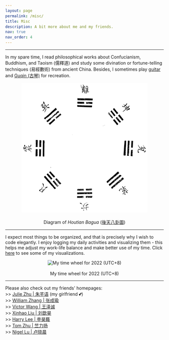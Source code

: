 ```yaml
---
layout: page
permalink: /misc/
title: Misc
description: A bit more about me and my friends.
nav: true
nav_order: 4
---
```


---

In my spare time, I read philosophical works about Confucianism, Buddhism, and Taoism (儒釋道) and study some divination or fortune-telling techniques (易經數術) from ancient China. Besides, I sometimes play [guitar](https://drive.google.com/file/d/1SU3S5UhBUUoE5TJy_hmK87xawhIVPJrA/view?usp=sharing) and [Guqin (古琴)](https://drive.google.com/file/d/1lA3CFnW4XLk4gSvLlmlt_FXuuK5w3zMz/view?usp=sharing) for recreation.

<p align="center">
  <img src="../assets/img/htbg.png" alt="Diagram of Houtian Bagua" width="400"> <br> <br>
  Diagram of <i>Houtian Bagua</i> (<a href="https://zh.wikisource.org/zh-hant/File:Imperial_Encyclopaedia_-_Education_and_Conduct_-_pic138_-_%E5%BE%8C%E5%A4%A9%E5%85%AB%E5%8D%A6%E5%9C%96.svg" target="_blank">後天八卦圖</a>)
</p>

---

I expect most things to be organized, and that is precisely why I wish to code elegantly. I enjoy logging my daily activities and visualizing them - this helps me adjust my work-life balance and make better use of my time. Click [here](https://drive.google.com/drive/folders/1HwU6hjsAsYE5VIdbLdq3Xe1YJMJyeYqR?usp=sharing) to see some of my visualizations.

<p align="center">
  <img src="../assets/img/wheel_2022.png" alt="My time wheel for 2022 (UTC+8)" width="400"> <br> <br>
  My time wheel for 2022 (UTC+8)
</p>

---

Please also check out my friends' homepages: \
\>\> [Julie Zhu | 朱芊语](https://qianyu-zhu.github.io/) (my girlfriend :two_hearts:) \
\>\> [William Zhang | 张成瑜](https://mstxy.github.io/) \
\>\> [Victor Wang | 王泽诚](https://victor-wang-902.github.io/) \
\>\> [Xinhao Liu | 刘歆昊](https://gaaaavin.github.io/) \
\>\> [Harry Lee | 李昊蕤](https://harrilee.site/) \
\>\> [Tom Zhu | 竺力扬](https://tomzhu.site/) \
\>\> [Nigel Lu | 卢晓晨](https://nigellu.github.io/)

<!-- <p> Please also check out my friends' homepages:
<ul>
  <li><a href="https://qianyu-zhu.github.io/" target="_blank">Julie Zhu | 朱芊语</a> (my girlfriend :two_hearts:)</li>
  <li><a href="https://mstxy.github.io/" target="_blank">William Zhang | 张成瑜</a></li>
  <li><a href="https://victor-wang-902.github.io/" target="_blank">Victor Wang | 王泽诚</a></li>
  <li><a href="https://gaaaavin.github.io/" target="_blank">Xinhao Liu | 刘歆昊</a></li>
  <li><a href="https://harrilee.site/" target="_blank">Harry Lee | 李昊蕤</a></li>
  <li><a href="https://tomzhu.site/" target="_blank">Tom Zhu | 竺力扬</a></li>
  <li><a href="https://nigellu.github.io/" target="_blank">Nigel Lu | 卢晓晨</a></li>
</ul>
</p> -->
